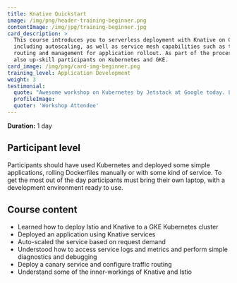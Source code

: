 ```yaml
---
title: Knative Quickstart
image: /img/png/header-training-beginner.png
contentImage: /img/jpg/training-beginner.jpg
card_description: >
  This course introduces you to serverless deployment with Knative on GKE,
  including autoscaling, as well as service mesh capabilities such as traffic
  routing and management for application rollout. As part of the process it will
  also up-skill participants on Kubernetes and GKE.
card_image: /img/png/card-img-beginner.png
training_level: Application Development
weight: 3
testimonial:
  quote: "Awesome workshop on Kubernetes by Jetstack at Google today. Lots of lightbulb moments!"
  profileImage:
  quoter: 'Workshop Attendee'
---
```


**Duration:** 1 day

## Participant level
Participants should have used Kubernetes and deployed some simple applications,
rolling Dockerfiles manually or with some kind of service. To get the most out of
the day participants must bring their own laptop, with a development environment
ready to use.

## Course content

- Learned how to deploy Istio and Knative to a GKE Kubernetes cluster
- Deployed an application using Knative services
- Auto-scaled the service based on request demand
- Understood how to access service logs and metrics and perform simple diagnostics and debugging
- Deploy a canary service and configure traffic routing
- Understand some of the inner-workings of Knative and Istio
